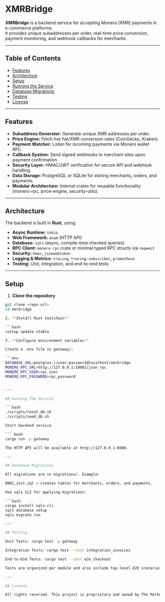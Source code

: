 # XMRBridge

**XMRBridge** is a backend service for accepting Monero (XMR) payments in e-commerce platforms.  
It provides unique subaddresses per order, real-time price conversion, payment monitoring, and webhook callbacks for merchants.

---

## Table of Contents

- [Features](#features)
- [Architecture](#architecture)
- [Setup](#setup)
- [Running the Service](#running-the-service)
- [Database Migrations](#database-migrations)
- [Testing](#testing)
- [License](#license)

---

## Features

- **Subaddress Generator:** Generate unique XMR addresses per order.  
- **Price Engine:** Fetch live fiat/XMR conversion rates (CoinGecko, Kraken).  
- **Payment Watcher:** Listen for incoming payments via Monero wallet RPC.  
- **Callback System:** Send signed webhooks to merchant sites upon payment confirmation.  
- **Security Layer:** HMAC/JWT verification for secure API and webhook handling.  
- **Data Storage:** PostgreSQL or SQLite for storing merchants, orders, and payments.  
- **Modular Architecture:** Internal crates for reusable functionality (monero-rpc, price-engine, security-utils).

---

## Architecture

The backend is built in **Rust**, using:

- **Async Runtime:** `tokio`
- **Web Framework:** `axum` (HTTP API)
- **Database:** `sqlx` (async, compile-time checked queries)
- **RPC Client:** `monero-rpc` crate or minimal typed RPC structs via `reqwest`
- **Security:** `hmac`, `jsonwebtoken`
- **Logging & Metrics:** `tracing`, `tracing-subscriber`, `prometheus`
- **Testing:** Unit, integration, and end-to-end tests


---

## Setup

1. **Clone the repository**

```bash
git clone <repo-url>
cd xmrbridge

2. **Install Rust toolchain**

```bash
rustup update stable

3. **Configure environment variables**

Create a .env file in gateway/:

```env
DATABASE_URL=postgres://user:password@localhost/xmrbridge
MONERO_RPC_URL=http://127.0.0.1:18082/json_rpc
MONERO_RPC_USER=rpc_user
MONERO_RPC_PASSWORD=rpc_password


---

## Running The Service

```bash
./scripts/reset_db.sh
./scripts/seed_db.sh

Start backend service

``` bash
cargo run -p gateway

The HTTP API will be available at http://127.0.0.1:8080.

---

## Database Migrations

All migrations are in migrations/. Example:

0001_init.sql → creates tables for merchants, orders, and payments.

Use sqlx CLI for applying migrations:

```bash
cargo install sqlx-cli
sqlx database setup
sqlx migrate run

---

## Testing

Unit Tests: cargo test -p gateway

Integration Tests: cargo test --test integration_invoices

End-to-End Tests: cargo test --test e2e_checkout

Tests are organized per module and also include top-level E2E scenarios simulating checkout and payment confirmation.

---

## License

All rights reserved. This project is proprietary and owned by The Market Index LLC.
